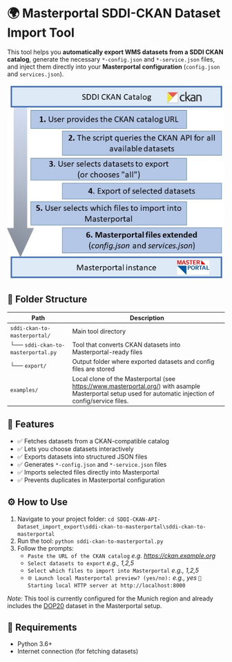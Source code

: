 # 🌍 Masterportal SDDI-CKAN Dataset Import Tool

This tool helps you **automatically export WMS datasets from a SDDI CKAN catalog**, generate the necessary `*-config.json` and `*-service.json` files, and inject them directly into your **Masterportal configuration** (`config.json` and `services.json`).

![sddi-ckan-to-masterportal-schema](sddi-ckan-to-masterportal-schema.jpg)

## 📁 Folder Structure

| Path | Description |
|------|-------------|
|`sddi-ckan-to-masterportal/`|Main tool directory|
| └── `sddi-ckan-to-masterportal.py` | Tool that converts CKAN datasets into Masterportal-ready files |
| └── `export/` | Output folder where exported datasets and config files are stored |
| `examples/` | Local clone of the Masterportal (see <https://www.masterportal.org/>) with asample Masterportal setup used for automatic injection of config/service files.|

## 🚀 Features

- ✅ Fetches datasets from a CKAN-compatible catalog
- ✅ Lets you choose datasets interactively
- ✅ Exports datasets into structured JSON files
- ✅ Generates `*-config.json` and `*-service.json` files
- ✅ Imports selected files directly into Masterportal
- ✅ Prevents duplicates in Masterportal configuration

## ⚙️ How to Use
1. Navigate to your project folder:
`cd SDDI-CKAN-API-Dataset_import_export\sddi-ckan-to-masterportal\sddi-ckan-to-masterportal`
2. Run the tool:
`python sddi-ckan-to-masterportal.py`
3. Follow the prompts:
    - `Paste the URL of the CKAN catalog`
    *e.g. https://ckan.example.org*
    - `Select datasets to export`
    *e.g., 1,2,5*
    - `Select which files to import into Masterportal`
    *e.g., 1,2,5*
    - `🌐 Launch local Masterportal preview? (yes/no):`
    *e.g., yes*
    `🚀 Starting local HTTP server at http://localhost:8000`

*Note:* This tool is currently configured for the Munich region and already includes the [DOP20](https://geodatenonline.bayern.de/geodatenonline/seiten/wms_dop20cm) dataset in the Masterportal setup.

## 🧰 Requirements
- Python 3.6+
- Internet connection (for fetching datasets)